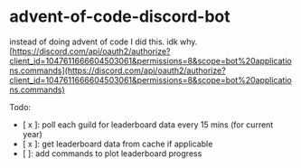 # advent-of-code-discord-bot

instead of doing advent of code I did this. idk why.
[https://discord.com/api/oauth2/authorize?client_id=1047611666604503061&permissions=8&scope=bot%20applications.commands](https://discord.com/api/oauth2/authorize?client_id=1047611666604503061&permissions=8&scope=bot%20applications.commands)

Todo:
 - [ x ]: poll each guild for leaderboard data every 15 mins (for current year)
 - [ x ]: get leaderboard data from cache if applicable
 - [ ]: add commands to plot leaderboard progress
